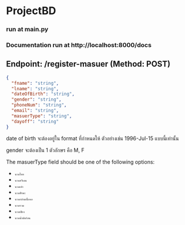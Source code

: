 # ProjectBD


### run at main.py

### Documentation run at http://localhost:8000/docs


## Endpoint: /register-masuer (Method: POST)


```JSON
{
  "fname": "string",
  "lname": "string",
  "dateOfBirth": "string",
  "gender": "string",
  "phoneNum": "string",
  "email": "string",
  "masuerType": "string",
  "dayoff": "string"
}
```
date of birth จะต้องอยู่ใน format ที่กำหนดให้ ตัวอย่างเช่น 1996-Jul-15 แบบนี้เท่านั้น 

gender จะต้องเป็น 1 ตัวอักษร คือ M, F

The masuerType field should be one of the following options:

- <span style="font-size: 8px;">นวดไทย</span>
- <span style="font-size: 8px;">นวดสวีเดน</span>
- <span style="font-size: 8px;">นวดเท้า</span>
- <span style="font-size: 8px;">นวดศีรษะ</span>
- <span style="font-size: 8px;">นวดกล้ามเนื้อคอ</span>
- <span style="font-size: 8px;">นวดรวม</span>
- <span style="font-size: 8px;">นวดเชียง</span>
- <span style="font-size: 8px;">นวดน้ำมันร้อน</span>
